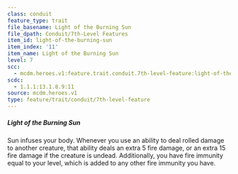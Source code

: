 ```yaml
---
class: conduit
feature_type: trait
file_basename: Light of the Burning Sun
file_dpath: Conduit/7th-Level Features
item_id: light-of-the-burning-sun
item_index: '11'
item_name: Light of the Burning Sun
level: 7
scc:
  - mcdm.heroes.v1:feature.trait.conduit.7th-level-feature:light-of-the-burning-sun
scdc:
  - 1.1.1:13.1.8.9:11
source: mcdm.heroes.v1
type: feature/trait/conduit/7th-level-feature
---
```


##### Light of the Burning Sun

Sun infuses your body. Whenever you use an ability to deal rolled damage to another creature, that ability deals an extra 5 fire damage, or an extra 15 fire damage if the creature is undead. Additionally, you have fire immunity equal to your level, which is added to any other fire immunity you have.
